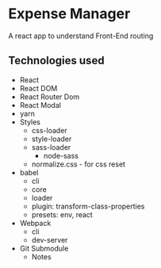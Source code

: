 # Expense Manager

A react app to understand Front-End routing

## Technologies used

- React
- React DOM
- React Router Dom
- React Modal
- yarn
- Styles
  - css-loader
  - style-loader
  - sass-loader
    - node-sass
  - normalize.css - for css reset
- babel
  - cli
  - core
  - loader
  - plugin: transform-class-properties
  - presets: env, react
- Webpack
  - cli
  - dev-server
- Git Submodule
  - Notes